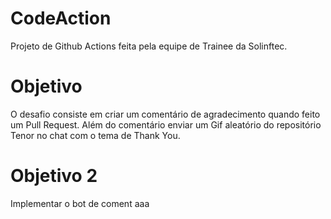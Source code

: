 # CodeAction

Projeto de Github Actions feita pela equipe de Trainee da Solinftec.

# Objetivo

O desafio consiste em criar um comentário de agradecimento quando feito um Pull Request.
Além do comentário enviar um Gif aleatório do repositório Tenor no chat com o tema de Thank You.

# Objetivo 2

Implementar o bot de coment
aaa
